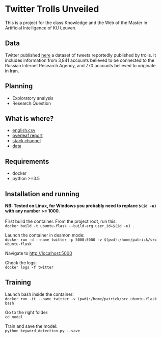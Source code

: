 # Twitter Trolls Unveiled

This is a project for the class Knowledge and the Web of the Master in Artificial Intelligence of KU Leuven.

## Data
Twitter published [here](https://about.twitter.com/en_us/values/elections-integrity.html#data) a dataset of tweets reportedly published by trolls. It includes information from 3,841 accounts believed to be connected to the Russian Internet Research Agency, and 770 accounts believed to originate in Iran.

## Planning
- Exploratory analysis
- Research Question

## What is where?
- [english.csv](https://drive.google.com/open?id=1163S0jWSjCsX-fEpVY3nv8KrVpzkdYb5)
- [overleaf report](https://www.overleaf.com/5771853674fkgchqmfmhqp)
- [stack channel](https://mai-1819.slack.com/messages/GDH4FFL69)
- [data](https://about.twitter.com/en_us/values/elections-integrity.html#data)

## Requirements
- docker
- python >=3.5

## Installation and running
**NB: Tested on Linux, for Windows you probably need to replace `$(id -u)` 
with any number >= 1000.**<br/><br/>
First build the container. From the project root, run this:<br/>
`docker build -t ubuntu-flask --build-arg user_id=$(id -u) .`

Launch the container in deamon mode: <br/>
`docker run -d --name twitter -p 5000:5000 -v $(pwd):/home/patrick/src ubuntu-flask`

Navigate to [http://localhost:5000](http://localhost:5000)

Check the logs:<br/>
`docker logs -f twitter`

## Training
Launch bash inside the container:<br/>
`docker run -it --name twitter -v (pwd):/home/patrick/src ubuntu-flask bash`

Go to the right folder: <br/>
`cd model`

Train and save the model:<br/>
`python keyword_detection.py --save`
